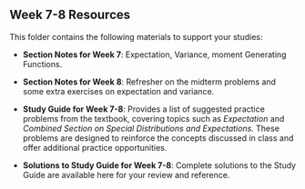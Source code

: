 ## Week 7-8 Resources  

This folder contains the following materials to support your studies:  

- **Section Notes for Week 7**: Expectation, Variance, moment Generating Functions. 

- **Section Notes for Week 8**: Refresher on the midterm problems and some extra exercises on expectation and variance.

- **Study Guide for Week 7-8**: Provides a list of suggested practice problems from the textbook, covering topics such as *Expectation* and *Combined Section on Special Distributions and Expectations*. These problems are designed to reinforce the concepts discussed in class and offer additional practice opportunities.  

- **Solutions to Study Guide for Week 7-8**: Complete solutions to the Study Guide are available here for your review and reference.  

